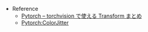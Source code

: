 -  Reference
   - [Pytorch – torchvision で使える Transform まとめ](https://pystyle.info/pytorch-list-of-transforms/#outline__6_1)
   - [Pytorch:ColorJitter](https://pytorch.org/vision/main/generated/torchvision.transforms.ColorJitter.html)
